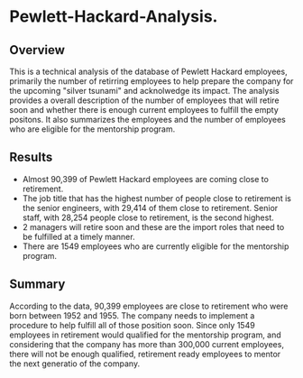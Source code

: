 # Pewlett-Hackard-Analysis.
## Overview
This is a technical analysis of the database of Pewlett Hackard employees, primarily the number of retirring employees to help prepare the company for the 
upcoming "silver tsunami" and acknolwedge its impact. The analysis provides a overall description of the number of employees that will retire soon and whether there is enough current employees to fulfill the empty positons. It also summarizes the employees and the number of employees who are eligible for the mentorship program. 

## Results
* Almost 90,399 of Pewlett Hackard employees are coming close to retirement. 
* The job title that has the highest number of people close to retirement is the senior engineers, with 29,414 of them close to retirement. Senior staff, with 28,254 people close to retirement, is the second highest. 
* 2 managers will retire soon and these are the import roles that need to be fulfilled at a timely manner.
* There are 1549 employees who are currently eligible for the mentorship program.


## Summary
According to the data, 90,399 employees are close to retirement who were born between 1952 and 1955. The company needs to implement a procedure to help fulfill all of those position soon. Since only 1549 employees in retirement would qualified for the mentorship program, and considering that the company has more than 300,000 current employees, there will not be enough qualified, retirement ready employees to mentor the next generatio of the company. 
